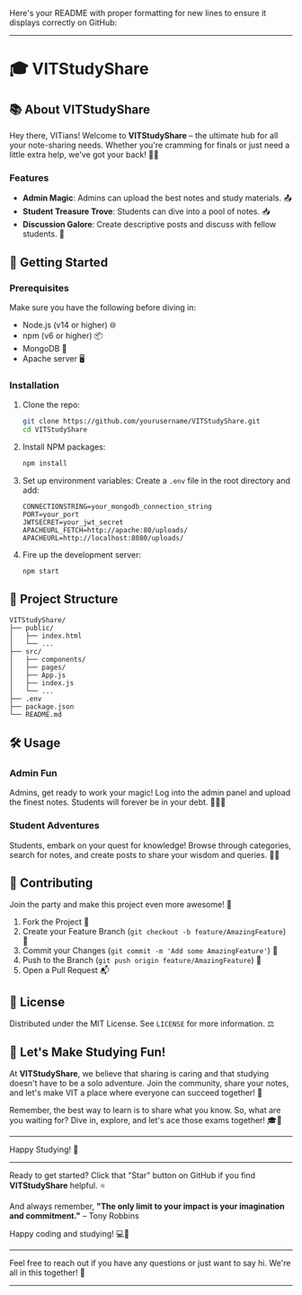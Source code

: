 Here's your README with proper formatting for new lines to ensure it displays correctly on GitHub:

---

# 🎓 VITStudyShare

## 📚 About VITStudyShare
Hey there, VITians! Welcome to **VITStudyShare** – the ultimate hub for all your note-sharing needs. Whether you're cramming for finals or just need a little extra help, we've got your back! 📝✨

### Features
- **Admin Magic**: Admins can upload the best notes and study materials. 📤
- **Student Treasure Trove**: Students can dive into a pool of notes. 📥
- **Discussion Galore**: Create descriptive posts and discuss with fellow students. 💬

## 🚀 Getting Started

### Prerequisites
Make sure you have the following before diving in:
- Node.js (v14 or higher) 🌐
- npm (v6 or higher) 📦
- MongoDB 🍃
- Apache server 🖥️

### Installation

1. Clone the repo:
    ```sh
    git clone https://github.com/yourusername/VITStudyShare.git
    cd VITStudyShare
    ```

2. Install NPM packages:
    ```sh
    npm install
    ```

3. Set up environment variables:
    Create a `.env` file in the root directory and add:
    ```env
    CONNECTIONSTRING=your_mongodb_connection_string
    PORT=your_port
    JWTSECRET=your_jwt_secret
    APACHEURL_FETCH=http://apache:80/uploads/
    APACHEURL=http://localhost:8080/uploads/
    ```

4. Fire up the development server:
    ```sh
    npm start
    ```

## 📁 Project Structure

```plaintext
VITStudyShare/
├── public/
│   ├── index.html
│   └── ...
├── src/
│   ├── components/
│   ├── pages/
│   ├── App.js
│   ├── index.js
│   └── ...
├── .env
├── package.json
└── README.md
```

## 🛠 Usage

### Admin Fun
Admins, get ready to work your magic! Log into the admin panel and upload the finest notes. Students will forever be in your debt. 🧙‍♂️✨

### Student Adventures
Students, embark on your quest for knowledge! Browse through categories, search for notes, and create posts to share your wisdom and queries. 🧭💡

## 🤝 Contributing

Join the party and make this project even more awesome! 🎉

1. Fork the Project 🍴
2. Create your Feature Branch (`git checkout -b feature/AmazingFeature`) 🌿
3. Commit your Changes (`git commit -m 'Add some AmazingFeature'`) 💬
4. Push to the Branch (`git push origin feature/AmazingFeature`) 🚀
5. Open a Pull Request 📬

## 📝 License

Distributed under the MIT License. See `LICENSE` for more information. ⚖️

## 🎉 Let's Make Studying Fun!

At **VITStudyShare**, we believe that sharing is caring and that studying doesn't have to be a solo adventure. Join the community, share your notes, and let's make VIT a place where everyone can succeed together! 🥳

Remember, the best way to learn is to share what you know. So, what are you waiting for? Dive in, explore, and let's ace those exams together! 🎓💪

---

Happy Studying! 🌟

---

Ready to get started? Click that "Star" button on GitHub if you find **VITStudyShare** helpful. ⭐

And always remember, **"The only limit to your impact is your imagination and commitment."** – Tony Robbins

Happy coding and studying! 💻📖

---

Feel free to reach out if you have any questions or just want to say hi. We're all in this together! 🚀

---

